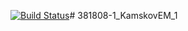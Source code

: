 [![Build Status](https://travis-ci.org/KamskovEM/381808-1_KamskovEM_1.svg?branch=master)](https://travis-ci.org/KamskovEM/381808-1_KamskovEM_1)# 381808-1_KamskovEM_1
